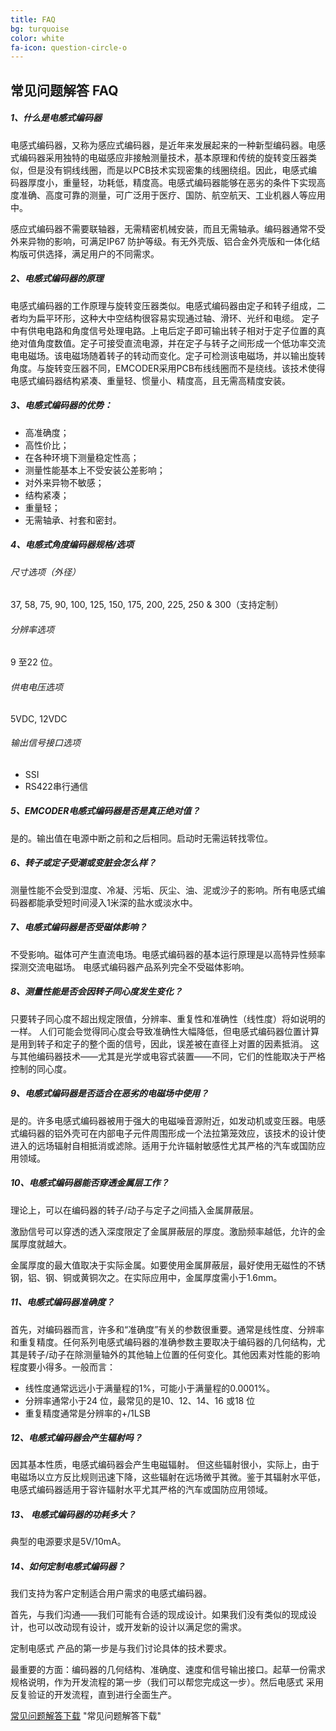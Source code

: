 ```yaml
---
title: FAQ
bg: turquoise
color: white
fa-icon: question-circle-o
---
```


## 常见问题解答 FAQ

##### 1、什么是电感式编码器

电感式编码器，又称为感应式编码器，是近年来发展起来的一种新型编码器。电感式编码器采用独特的电磁感应非接触测量技术，基本原理和传统的旋转变压器类似，但是没有铜线线圈，而是以PCB技术实现密集的线圈绕组。因此，电感式编码器厚度小，重量轻，功耗低，精度高。电感式编码器能够在恶劣的条件下实现高度准确、高度可靠的测量，可广泛用于医疗、国防、航空航天、工业机器人等应用中。

感应式编码器不需要联轴器，无需精密机械安装，而且无需轴承。编码器通常不受外来异物的影响，可满足IP67 防护等级。有无外壳版、铝合金外壳版和一体化结构版可供选择，满足用户的不同需求。

##### 2、电感式编码器的原理

电感式编码器的工作原理与旋转变压器类似。电感式编码器由定子和转子组成，二者均为扁平环形，这种大中空结构很容易实现通过轴、滑环、光纤和电缆。
定子中有供电电路和角度信号处理电路。上电后定子即可输出转子相对于定子位置的真绝对值角度数值。定子可接受直流电源，并在定子与转子之间形成一个低功率交流电电磁场。该电磁场随着转子的转动而变化。定子可检测该电磁场，并以输出旋转角度。与旋转变压器不同，EMCODER采用PCB布线线圈而不是绕线。该技术使得电感式编码器结构紧凑、重量轻、惯量小、精度高，且无需高精度安装。

##### 3、电感式编码器的优势：

- 高准确度；
- 高性价比；
- 在各种环境下测量稳定性高；
- 测量性能基本上不受安装公差影响；
- 对外来异物不敏感；
- 结构紧凑；
- 重量轻；
- 无需轴承、衬套和密封。

##### 4、电感式角度编码器规格/选项 #####

###### 尺寸选项（外径）

37, 58, 75, 90, 100, 125, 150, 175, 200, 225, 250 & 300（支持定制）

###### 分辨率选项

9 至22 位。

###### 供电电压选项
5VDC, 12VDC

###### 输出信号接口选项
- SSI
- RS422串行通信

##### 5、EMCODER电感式编码器是否是真正绝对值？ #####
是的。输出值在电源中断之前和之后相同。启动时无需运转找零位。

##### 6、转子或定子受潮或变脏会怎么样？ #####
测量性能不会受到湿度、冷凝、污垢、灰尘、油、泥或沙子的影响。所有电感式编码器都能承受短时间浸入1米深的盐水或淡水中。
##### 7、电感式编码器是否受磁体影响？ #####
不受影响。磁体可产生直流电场。电感式编码器的基本运行原理是以高特异性频率探测交流电磁场。
电感式编码器产品系列完全不受磁体影响。

##### 8、测量性能是否会因转子同心度发生变化？ #####
只要转子同心度不超出规定限值，分辨率、重复性和准确性（线性度）将如说明的一样。 人们可能会觉得同心度会导致准确性大幅降低，但电感式编码器位置计算是用到转子和定子的整个面的信号，因此，误差被在直径上对置的因素抵消。 这与其他编码器技术——尤其是光学或电容式装置——不同，它们的性能取决于严格控制的同心度。
##### 9、电感式编码器是否适合在恶劣的电磁场中使用？ #####
是的。许多电感式编码器被用于强大的电磁噪音源附近，如发动机或变压器。电感式编码器的铝外壳可在内部电子元件周围形成一个法拉第笼效应，该技术的设计使进入的远场辐射自相抵消或滤除。适用于允许辐射敏感性尤其严格的汽车或国防应用领域。

##### 10、电感式编码器能否穿透金属层工作？ #####
理论上，可以在编码器的转子/动子与定子之间插入金属屏蔽层。

激励信号可以穿透的透入深度限定了金属屏蔽层的厚度。激励频率越低，允许的金属厚度就越大。

金属厚度的最大值取决于实际金属。如要使用金属屏蔽层，最好使用无磁性的不锈钢，铝、钢、铜或黄铜次之。在实际应用中，金属厚度需小于1.6mm。

##### 11、电感式编码器准确度？ #####
首先，对编码器而言，许多和“准确度”有关的参数很重要。通常是线性度、分辨率和重复精度。任何系列电感式编码器的准确参数主要取决于编码器的几何结构，尤其是转子/动子在除测量轴外的其他轴上位置的任何变化。其他因素对性能的影响程度要小得多。一般而言：

- 线性度通常远远小于满量程的1%，可能小于满量程的0.0001%。
- 分辨率通常小于24 位，最常见的是10、12、14、16 或18 位
- 重复精度通常是分辨率的+/1LSB


##### 12、电感式编码器会产生辐射吗？ #####
因其基本性质，电感式编码器会产生电磁辐射。 但这些辐射很小，实际上，由于电磁场以立方反比规则迅速下降，这些辐射在远场微乎其微。鉴于其辐射水平低，电感式编码器适用于容许辐射水平尤其严格的汽车或国防应用领域。

##### 13、 电感式编码器的功耗多大？ #####
典型的电源要求是5V/10mA。

##### 14、如何定制电感式编码器？ #####
我们支持为客户定制适合用户需求的电感式编码器。

首先，与我们沟通——我们可能有合适的现成设计。如果我们没有类似的现成设计，也可以改动现有设计，或开发新的设计以满足您的需求。

定制电感式 产品的第一步是与我们讨论具体的技术要求。

最重要的方面：编码器的几何结构、准确度、速度和信号输出接口。起草一份需求规格说明，作为开发流程的第一步（我们可以帮您完成这一步）。然后电感式 采用反复验证的开发流程，直到进行全面生产。

[常见问题解答下载](doc/OKSENS_FAQ.pdf)	"常见问题解答下载"

